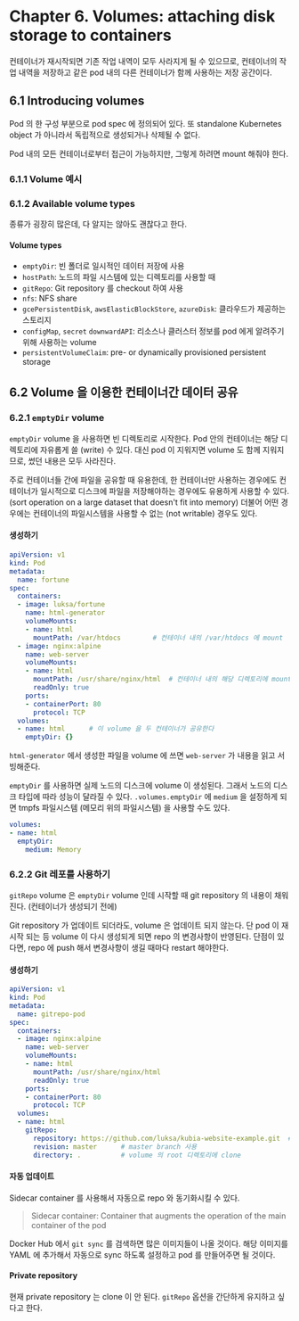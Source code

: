 # Chapter 6. Volumes: attaching disk storage to containers

컨테이너가 재시작되면 기존 작업 내역이 모두 사라지게 될 수 있으므로, 컨테이너의 작업 내역을 저장하고 같은 pod 내의 다른 컨테이너가 함께 사용하는 저장 공간이다.

## 6.1 Introducing volumes

Pod 의 한 구성 부분으로 pod spec 에 정의되어 있다. 또 standalone Kubernetes object 가 아니라서 독립적으로 생성되거나 삭제될 수 없다.

Pod 내의 모든 컨테이너로부터 접근이 가능하지만, 그렇게 하려면 mount 해줘야 한다.

### 6.1.1 Volume 예시

### 6.1.2 Available volume types

종류가 굉장히 많은데, 다 알지는 않아도 괜찮다고 한다.

#### Volume types

- `emptyDir`: 빈 폴더로 일시적인 데이터 저장에 사용
- `hostPath`: 노드의 파일 시스템에 있는 디렉토리를 사용할 때
- `gitRepo`: Git repository 를 checkout 하여 사용
- `nfs`: NFS share
- `gcePersistentDisk`, `awsElasticBlockStore`, `azureDisk`: 클라우드가 제공하는 스토리지
- `configMap`, `secret` `downwardAPI`: 리소스나 클러스터 정보를 pod 에게 알려주기 위해 사용하는 volume
- `persistentVolumeClaim`: pre- or dynamically provisioned persistent storage

## 6.2 Volume 을 이용한 컨테이너간 데이터 공유

### 6.2.1 `emptyDir` volume

`emptyDir` volume 을 사용하면 빈 디렉토리로 시작한다. Pod 안의 컨테이너는 해당 디렉토리에 자유롭게 쓸 (write) 수 있다. 대신 pod 이 지워지면 volume 도 함께 지워지므로, 썼던 내용은 모두 사라진다.

주로 컨테이너들 간에 파일을 공유할 때 유용한데, 한 컨테이너만 사용하는 경우에도 컨테이너가 일시적으로 디스크에 파일을 저장해야하는 경우에도 유용하게 사용할 수 있다. (sort operation on a large dataset that doesn't fit into memory) 더불어 어떤 경우에는 컨테이너의 파일시스템을 사용할 수 없는 (not writable) 경우도 있다.

#### 생성하기

```yaml
apiVersion: v1
kind: Pod
metadata:
  name: fortune
spec:
  containers:
  - image: luksa/fortune
    name: html-generator
    volumeMounts:
    - name: html
      mountPath: /var/htdocs        # 컨테이너 내의 /var/htdocs 에 mount
  - image: nginx:alpine
    name: web-server
    volumeMounts:
    - name: html
      mountPath: /usr/share/nginx/html  # 컨테이너 내의 해당 디렉토리에 mount
      readOnly: true
    ports:
    - containerPort: 80
      protocol: TCP
  volumes:
  - name: html      # 이 volume 을 두 컨테이너가 공유한다
    emptyDir: {}
```

`html-generator` 에서 생성한 파일을 volume 에 쓰면 `web-server` 가 내용을 읽고 서빙해준다.

`emptyDir` 를 사용하면 실제 노드의 디스크에 volume 이 생성된다. 그래서 노드의 디스크 타입에 따라 성능이 달라질 수 있다. `.volumes.emptyDir` 에 `medium` 을 설정하게 되면 tmpfs 파일시스템 (메모리 위의 파일시스템) 을 사용할 수도 있다.

```yaml
volumes:
- name: html
  emptyDir:
    medium: Memory
```

### 6.2.2 Git 레포를 사용하기

`gitRepo` volume 은 `emptyDir` volume 인데 시작할 때 git repository 의 내용이 채워진다. (컨테이너가 생성되기 전에)

Git repository 가 업데이트 되더라도, volume 은 업데이트 되지 않는다. 단 pod 이 재시작 되는 등 volume 이 다시 생성되게 되면 repo 의 변경사항이 반영된다. 단점이 있다면, repo 에 push 해서 변경사항이 생길 때마다 restart 해야한다.

#### 생성하기

```yaml
apiVersion: v1
kind: Pod
metadata:
  name: gitrepo-pod
spec:
  containers:
  - image: nginx:alpine
    name: web-server
    volumeMounts:
    - name: html
      mountPath: /usr/share/nginx/html
      readOnly: true
    ports:
    - containerPort: 80
      protocol: TCP
  volumes:
  - name: html
    gitRepo:
      repository: https://github.com/luksa/kubia-website-example.git  # 어떤 repo 를 사용할지
      revision: master      # master branch 사용
      directory: .          # volume 의 root 디렉토리에 clone
```

#### 자동 업데이트

Sidecar container 를 사용해서 자동으로 repo 와 동기화시킬 수 있다.

> Sidecar container: Container that augments the operation of the main container of the pod

Docker Hub 에서 `git sync` 를 검색하면 많은 이미지들이 나올 것이다. 해당 이미지를 YAML 에 추가해서 자동으로 sync 하도록 설정하고 pod 를 만들어주면 될 것이다.

#### Private repository

현재 private repository 는 clone 이 안 된다. `gitRepo` 옵션을 간단하게 유지하고 싶다고 한다.
